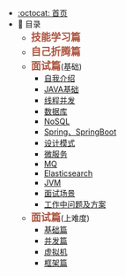 - [:octocat: 首页](/README)
- :memo:  目录
  - **<font color="#AD523D" size="4">技能学习篇</font>**     
  - **<font color="#AD523D" size="4">自己折腾篇</font>**
  - **<font color="#AD523D" size="4">面试篇</font>**(基础)
    - [自我介绍](/document/basicInterview/IntroduceMyself.md)
    - [JAVA基础](/document/basicInterview/JAVABasics.md)
    - [线程并发](/document/basicInterview/ThreadConcurrency.md) 
    - [数据库](/document/basicInterview/Database.md)
    - [NoSQL](/document/basicInterview/NoSQL.md)
    - [Spring、SpringBoot](/document/basicInterview/Spring、SpringBoot.md)
    - [设计模式](/document/basicInterview/DesignPattern.md)
    - [微服务](/document/idea-plugin/2021-08-27-技术调研IDEA插件怎么开发.md)
    - [MQ](/document/basicInterview/MQ.md)
    - [Elasticsearch](/document/basicInterview/ES.md)
    - [JVM](/document/basicInterview/JVM.md)
    - [面试场景](/document/basicInterview/InterviewScene.md)
    - [工作中问题及方案](/document/Interview/WorkProblems.md)
  - **<font color="#AD523D" size="4">面试篇</font>**(上难度) 
    - [基础篇](/document/seniorInterview/JAVA/JAVA.md)
    - [并发篇](/document/seniorInterview/Concurrency.md)
    - [虚拟机](/document/seniorInterview/JVMChapter.md) 
    - [框架篇](/document/seniorInterview/Frame.md) 

 
 
 
 
  

